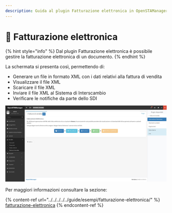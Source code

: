 ```yaml
---
description: Guida al plugin Fatturazione elettronica in OpenSTAManager
---
```


# 📃 Fatturazione elettronica

{% hint style="info" %}
Dal plugin Fatturazione elettronica è possibile gestire la fatturazione elettronica di un documento.
{% endhint %}

La schermata si presenta così, permettendo di:

* Generare un file in formato XML con i dati relativi alla fattura di vendita
* Visualizzare il file XML
* Scaricare il file XML
* Inviare il file XML al Sistema di Interscambio
* Verificare le notifiche da parte dello SDI

![](<../../../../../.gitbook/assets/image (346).png>)

Per maggiori informazioni consultare la sezione:

{% content-ref url="../../../../../guide/esempi/fatturazione-elettronica/" %}
[fatturazione-elettronica](../../../../../guide/esempi/fatturazione-elettronica/)
{% endcontent-ref %}
